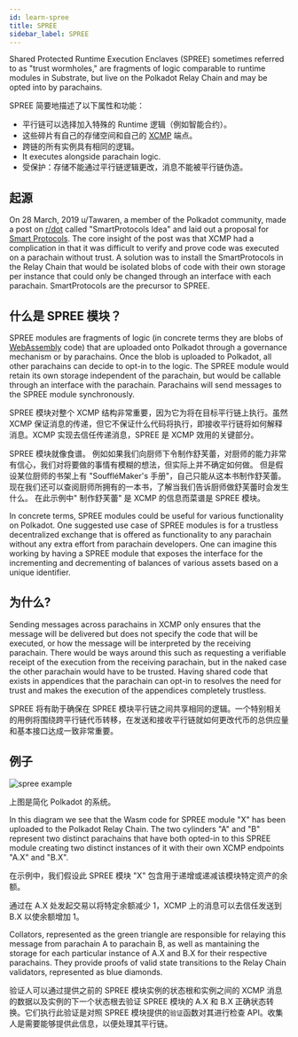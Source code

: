 ```yaml
---
id: learn-spree
title: SPREE
sidebar_label: SPREE
---
```


Shared Protected Runtime Execution Enclaves (SPREE) sometimes referred to as "trust wormholes," are fragments of logic comparable to runtime modules in Substrate, but live on the Polkadot Relay Chain and may be opted into by parachains.

SPREE 简要地描述了以下属性和功能：

- 平行链可以选择加入特殊的 Runtime 逻辑（例如智能合约）。
- 这些碎片有自己的存储空间和自己的 [XCMP](learn-crosschain) 端点。
- 跨链的所有实例具有相同的逻辑。
- It executes alongside parachain logic.
- 受保护：存储不能通过平行链逻辑更改，消息不能被平行链伪造。

## 起源

On 28 March, 2019 u/Tawaren, a member of the Polkadot community, made a post on [r/dot](https://www.reddit.com/r/dot/) called "SmartProtocols Idea" and laid out a proposal for [Smart Protocols](https://www.reddit.com/r/dot/comments/b6kljn/smartprotocols_idea/). The core insight of the post was that XCMP had a complication in that it was difficult to verify and prove code was executed on a parachain without trust. A solution was to install the SmartProtocols in the Relay Chain that would be isolated blobs of code with their own storage per instance that could only be changed through an interface with each parachain. SmartProtocols are the precursor to SPREE.

## 什么是 SPREE 模块？

SPREE modules are fragments of logic (in concrete terms they are blobs of [WebAssembly](learn-wasm) code) that are uploaded onto Polkadot through a governance mechanism or by parachains. Once the blob is uploaded to Polkadot, all other parachains can decide to opt-in to the logic. The SPREE module would retain its own storage independent of the parachain, but would be callable through an interface with the parachain. Parachains will send messages to the SPREE module synchronously.

SPREE 模块对整个 XCMP 结构非常重要，因为它为将在目标平行链上执行。虽然 XCMP 保证消息的传递，但它不保证什么代码将执行，即接收平行链将如何解释消息。XCMP 实现去信任传递消息，SPREE 是 XCMP 效用的关键部分。

SPREE 模块就像食谱。 例如如果我们向厨师下令制作舒芙蕾，对厨师的能力非常有信心，我们对将要做的事情有模糊的想法，但实际上并不确定如何做。 但是假设某位厨师的书架上有 "SouffléMaker's 手册"，自己只能从这本书制作舒芙蕾。 现在我们还可以查阅厨师所拥有的一本书，了解当我们告诉厨师做舒芙蕾时会发生什么。 在此示例中" 制作舒芙蕾" 是 XCMP 的信息而菜谱是 SPREE 模块。

In concrete terms, SPREE modules could be useful for various functionality on Polkadot. One suggested use case of SPREE modules is for a trustless decentralized exchange that is offered as functionality to any parachain without any extra effort from parachain developers. One can imagine this working by having a SPREE module that exposes the interface for the incrementing and decrementing of balances of various assets based on a unique identifier.

## 为什么?

Sending messages across parachains in XCMP only ensures that the message will be delivered but does not specify the code that will be executed, or how the message will be interpreted by the receiving parachain. There would be ways around this such as requesting a verifiable receipt of the execution from the receiving parachain, but in the naked case the other parachain would have to be trusted. Having shared code that exists in appendices that the parachain can opt-in to resolves the need for trust and makes the execution of the appendices completely trustless.

SPREE 将有助于确保在 SPREE 模块平行链之间共享相同的逻辑。一个特别相关的用例将围绕跨平行链代币转移，在发送和接收平行链就如何更改代币的总供应量和基本接口达成一致非常重要。

## 例子

![spree example](assets/SPREE/spree_module.png)

上图是简化 Polkadot 的系统。

In this diagram we see that the Wasm code for SPREE module "X" has been uploaded to the Polkadot Relay Chain. The two cylinders "A" and "B" represent two distinct parachains that have both opted-in to this SPREE module creating two distinct instances of it with their own XCMP endpoints "A.X" and "B.X".

在示例中，我们假设此 SPREE 模块 "X" 包含用于递增或递减该模块特定资产的余额。

通过在 A.X 处发起交易以将特定余额减少 1，XCMP 上的消息可以去信任发送到 B.X 以使余额增加 1。

Collators, represented as the green triangle are responsible for relaying this message from parachain A to parachain B, as well as mantaining the storage for each particular instance of A.X and B.X for their respective parachains. They provide proofs of valid state transitions to the Relay Chain validators, represented as blue diamonds.

验证人可以通过提供之前的 SPREE 模块实例的状态根和实例之间的 XCMP 消息的数据以及实例的下一个状态根去验证 SPREE 模块的 A.X 和 B.X 正确状态转换。它们执行此验证是对照 SPREE 模块提供的`验证`函数对其进行检查 API。收集人是需要能够提供此信息，以便处理其平行链。
